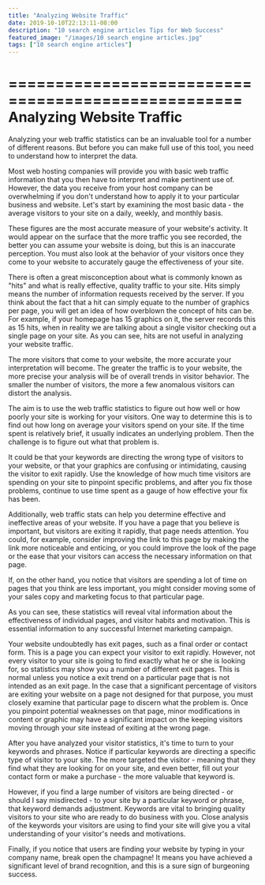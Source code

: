 ```yaml
---
title: "Analyzing Website Traffic"
date: 2019-10-10T22:13:11-08:00
description: "10 search engine articles Tips for Web Success"
featured_image: "/images/10 search engine articles.jpg"
tags: ["10 search engine articles"]
---
```


===================================================
Analyzing Website Traffic
===================================================

Analyzing your web traffic statistics can be an invaluable
tool for a number of different reasons. But before you can
make full use of this tool, you need to understand how to
interpret the data.

Most web hosting companies will provide you with basic web
traffic information that you then have to interpret and
make pertinent use of. However, the data you receive from
your host company can be overwhelming if you don't
understand how to apply it to your particular business and
website. Let's start by examining the most basic data - the
average visitors to your site on a daily, weekly, and
monthly basis.

These figures are the most accurate measure of your
website's activity. It would appear on the surface that the
more traffic you see recorded, the better you can assume
your website is doing, but this is an inaccurate
perception. You must also look at the behavior of your
visitors once they come to your website to accurately gauge
the effectiveness of your site.

There is often a great misconception about what is commonly
known as "hits" and what is really effective, quality
traffic to your site. Hits simply means the number of
information requests received by the server. If you think
about the fact that a hit can simply equate to the number
of graphics per page, you will get an idea of how overblown
the concept of hits can be. For example, if your homepage
has 15 graphics on it, the server records this as 15 hits,
when in reality we are talking about a single visitor
checking out a single page on your site. As you can see,
hits are not useful in analyzing your website traffic.

The more visitors that come to your website, the more
accurate your interpretation will become. The greater the
traffic is to your website, the more precise your analysis
will be of overall trends in visitor behavior. The smaller
the number of visitors, the more a few anomalous visitors
can distort the analysis.

The aim is to use the web traffic statistics to figure out
how well or how poorly your site is working for your
visitors. One way to determine this is to find out how long
on average your visitors spend on your site. If the time
spent is relatively brief, it usually indicates an
underlying problem. Then the challenge is to figure out
what that problem is.

It could be that your keywords are directing the wrong type
of visitors to your website, or that your graphics are
confusing or intimidating, causing the visitor to exit
rapidly. Use the knowledge of how much time visitors are
spending on your site to pinpoint specific problems, and
after you fix those problems, continue to use time spent as
a gauge of how effective your fix has been.

Additionally, web traffic stats can help you determine
effective and ineffective areas of your website. If you
have a page that you believe is important, but visitors are
exiting it rapidly, that page needs attention. You could,
for example, consider improving the link to this page by
making the link more noticeable and enticing, or you could
improve the look of the page or the ease that your visitors
can access the necessary information on that page.

If, on the other hand, you notice that visitors are
spending a lot of time on pages that you think are less
important, you might consider moving some of your sales
copy and marketing focus to that particular page.

As you can see, these statistics will reveal vital
information about the effectiveness of individual pages,
and visitor habits and motivation. This is essential
information to any successful Internet marketing campaign.

Your website undoubtedly has exit pages, such as a final
order or contact form. This is a page you can expect your
visitor to exit rapidly. However, not every visitor to your
site is going to find exactly what he or she is looking
for, so statistics may show you a number of different exit
pages. This is normal unless you notice a exit trend on a
particular page that is not intended as an exit page. In
the case that a significant percentage of visitors are
exiting your website on a page not designed for that
purpose, you must closely examine that particular page to
discern what the problem is. Once you pinpoint potential
weaknesses on that page, minor modifications in content or
graphic may have a significant impact on the keeping
visitors moving through your site instead of exiting at the
wrong page.

After you have analyzed your visitor statistics, it's time
to turn to your keywords and phrases. Notice if particular
keywords are directing a specific type of visitor to your
site. The more targeted the visitor - meaning that they
find what they are looking for on your site, and even
better, fill out your contact form or make a purchase - the
more valuable that keyword is.

However, if you find a large number of visitors are being
directed - or should I say misdirected - to your site by a
particular keyword or phrase, that keyword demands
adjustment. Keywords are vital to bringing quality visitors
to your site who are ready to do business with you. Close
analysis of the keywords your visitors are using to find
your site will give you a vital understanding of your
visitor's needs and motivations.

Finally, if you notice that users are finding your website
by typing in your company name, break open the champagne!
It means you have achieved a significant level of brand
recognition, and this is a sure sign of burgeoning success.
